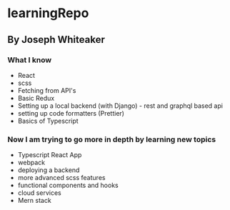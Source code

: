 # learningRepo

## By Joseph Whiteaker

### What I know

- React
- scss
- Fetching from API's
- Basic Redux
- Setting up a local backend (with Django) - rest and graphql based api
- setting up code formatters (Prettier) 
- Basics of Typescript 

### Now I am trying to go more in depth by learning new topics

- Typescript React App 
- webpack
- deploying a backend
- more advanced scss features
- functional components and hooks
- cloud services
- Mern stack
